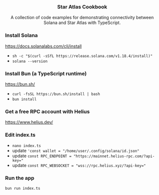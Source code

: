 <a name="readme-top"></a>

<div align="center">
<h3 align="center">Star Atlas Cookbook</h3>
  <p align="center">
    A collection of code examples for demonstrating connectivity between Solana and Star Atlas with TypeScript. 
  </p>
</div>

### Install Solana
https://docs.solanalabs.com/cli/install
- `sh -c "$(curl -sSfL https://release.solana.com/v1.18.4/install)"`
- `solana --version`

### Install Bun (a TypeScript runtime)
https://bun.sh/
- `curl -fsSL https://bun.sh/install | bash`
- `bun install`

### Get a free RPC account with Helius
https://www.helius.dev/

### Edit index.ts 
- `nano index.ts`
- update `'const wallet = "/home/user/.config/solana/id.json"`
- update `const RPC_ENDPOINT = "https://mainnet.helius-rpc.com/?api-key="`
- update `const RPC_WEBSOCKET = "wss://rpc.helius.xyz/?api-key="`
### Run the app
`bun run index.ts`
